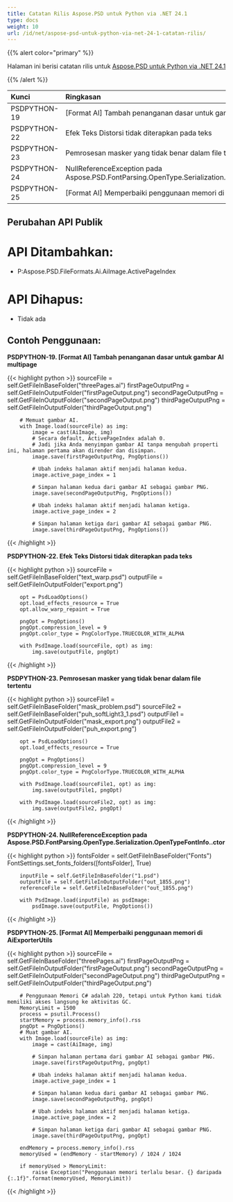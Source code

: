 ```yaml
---
title: Catatan Rilis Aspose.PSD untuk Python via .NET 24.1
type: docs
weight: 10
url: /id/net/aspose-psd-untuk-python-via-net-24-1-catatan-rilis/
---
```


{{% alert color="primary" %}}

Halaman ini berisi catatan rilis untuk [Aspose.PSD untuk Python via .NET 24.1](https://pypi.org/project/aspose-psd/)

{{% /alert %}}

| **Kunci**    | **Ringkasan**                                                                                             | **Kategori** |
|:-------------|:---------------------------------------------------------------------------------------------------------|:------------|
|  PSDPYTHON-19 | [Format AI] Tambah penanganan dasar untuk gambar AI multipage                                              | Fitur       |
|  PSDPYTHON-22 | Efek Teks Distorsi tidak diterapkan pada teks                                                              | Bug         |
|  PSDPYTHON-23 | Pemrosesan masker yang tidak benar dalam file tertentu                                                    | Bug         |
|  PSDPYTHON-24 | NullReferenceException pada Aspose.PSD.FontParsing.OpenType.Serialization.OpenTypeFontInfo..ctor         | Bug         |
|  PSDPYTHON-25 | [Format AI] Memperbaiki penggunaan memori di AiExporterUtils                                              | Bug         |



## **Perubahan API Publik**
# **API Ditambahkan:**
- P:Aspose.PSD.FileFormats.Ai.AiImage.ActivePageIndex

# **API Dihapus:**
- Tidak ada


## **Contoh Penggunaan:**

**PSDPYTHON-19. [Format AI] Tambah penanganan dasar untuk gambar AI multipage**

{{< highlight python >}}
        sourceFile = self.GetFileInBaseFolder("threePages.ai")
        firstPageOutputPng = self.GetFileInOutputFolder("firstPageOutput.png")
        secondPageOutputPng = self.GetFileInOutputFolder("secondPageOutput.png")
        thirdPageOutputPng = self.GetFileInOutputFolder("thirdPageOutput.png")

        # Memuat gambar AI.
        with Image.load(sourceFile) as img:
            image = cast(AiImage, img)
            # Secara default, ActivePageIndex adalah 0.
            # Jadi jika Anda menyimpan gambar AI tanpa mengubah properti ini, halaman pertama akan dirender dan disimpan.
            image.save(firstPageOutputPng, PngOptions())

            # Ubah indeks halaman aktif menjadi halaman kedua.
            image.active_page_index = 1

            # Simpan halaman kedua dari gambar AI sebagai gambar PNG.
            image.save(secondPageOutputPng, PngOptions())

            # Ubah indeks halaman aktif menjadi halaman ketiga.
            image.active_page_index = 2

            # Simpan halaman ketiga dari gambar AI sebagai gambar PNG.
            image.save(thirdPageOutputPng, PngOptions())
{{< /highlight >}}

**PSDPYTHON-22. Efek Teks Distorsi tidak diterapkan pada teks**

{{< highlight python >}}
        sourceFile = self.GetFileInBaseFolder("text_warp.psd")
        outputFile = self.GetFileInOutputFolder("export.png")

        opt = PsdLoadOptions()
        opt.load_effects_resource = True
        opt.allow_warp_repaint = True

        pngOpt = PngOptions()
        pngOpt.compression_level = 9
        pngOpt.color_type = PngColorType.TRUECOLOR_WITH_ALPHA

        with PsdImage.load(sourceFile, opt) as img:
            img.save(outputFile, pngOpt)
{{< /highlight >}}

**PSDPYTHON-23. Pemrosesan masker yang tidak benar dalam file tertentu**

{{< highlight python >}}
        sourceFile1 = self.GetFileInBaseFolder("mask_problem.psd")
        sourceFile2 = self.GetFileInBaseFolder("puh_softLight3_1.psd")
        outputFile1 = self.GetFileInOutputFolder("mask_export.png")
        outputFile2 = self.GetFileInOutputFolder("puh_export.png")

        opt = PsdLoadOptions()
        opt.load_effects_resource = True

        pngOpt = PngOptions()
        pngOpt.compression_level = 9
        pngOpt.color_type = PngColorType.TRUECOLOR_WITH_ALPHA

        with PsdImage.load(sourceFile1, opt) as img:
            img.save(outputFile1, pngOpt)

        with PsdImage.load(sourceFile2, opt) as img:
            img.save(outputFile2, pngOpt)
{{< /highlight >}}

**PSDPYTHON-24. NullReferenceException pada Aspose.PSD.FontParsing.OpenType.Serialization.OpenTypeFontInfo..ctor**

{{< highlight python >}}
        fontsFolder = self.GetFileInBaseFolder("Fonts")
        FontSettings.set_fonts_folders([fontsFolder], True)

        inputFile = self.GetFileInBaseFolder("1.psd")
        outputFile = self.GetFileInOutputFolder("out_1855.png")
        referenceFile = self.GetFileInBaseFolder("out_1855.png")

        with PsdImage.load(inputFile) as psdImage:
            psdImage.save(outputFile, PngOptions())
{{< /highlight >}}

**PSDPYTHON-25. [Format AI] Memperbaiki penggunaan memori di AiExporterUtils**

{{< highlight python >}}
  sourceFile = self.GetFileInBaseFolder("threePages.ai")
        firstPageOutputPng = self.GetFileInOutputFolder("firstPageOutput.png")
        secondPageOutputPng = self.GetFileInOutputFolder("secondPageOutput.png")
        thirdPageOutputPng = self.GetFileInOutputFolder("thirdPageOutput.png")

        # Penggunaan Memori C# adalah 220, tetapi untuk Python kami tidak memiliki akses langsung ke aktivitas GC.
        MemoryLimit = 1500
        process = psutil.Process()
        startMemory = process.memory_info().rss
        pngOpt = PngOptions()
        # Muat gambar AI.
        with Image.load(sourceFile) as img:
            image = cast(AiImage, img)

            # Simpan halaman pertama dari gambar AI sebagai gambar PNG.
            image.save(firstPageOutputPng, pngOpt)

            # Ubah indeks halaman aktif menjadi halaman kedua.
            image.active_page_index = 1

            # Simpan halaman kedua dari gambar AI sebagai gambar PNG.
            image.save(secondPageOutputPng, pngOpt)

            # Ubah indeks halaman aktif menjadi halaman ketiga.
            image.active_page_index = 2

            # Simpan halaman ketiga dari gambar AI sebagai gambar PNG.
            image.save(thirdPageOutputPng, pngOpt)

        endMemory = process.memory_info().rss
        memoryUsed = (endMemory - startMemory) / 1024 / 1024

        if memoryUsed > MemoryLimit:
            raise Exception("Penggunaan memori terlalu besar. {} daripada {:.1f}".format(memoryUsed, MemoryLimit))
{{< /highlight >}}
